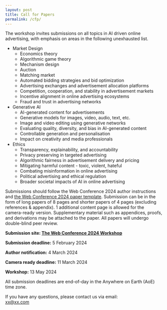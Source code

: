 ```yaml
---
layout: post
title: Call for Papers
permalink: /cfp/
---
```


<!-- The Workshop will be held in person on Monday, 13 May 2024, in Singapore, as a part of the [The Web Conference 2024](https://www2024.thewebconf.org/). -->

<!-- and for **the camera ready submission**, which has the correct notice at the first page of your paper. Please use the option `\usepackage[final]{xx}` in your main text file. Please **upload your camera ready version via making a revision at OpenReview**.  -->

The workshop invites submissions on all topics in AI driven online advertising, with emphasis on areas in the following unexhausted list. 

- Market Design
    - Economics theory
    - Algorithmic game theory
    - Mechanism design
    - Auction
    - Matching market
    - Automated bidding strategies and bid optimization
    - Advertising exchanges and advertisement allocation platforms
    - Competition, cooperation, and stability in advertisement markets
    - Incentive alignment in online advertising ecosystems
    - Fraud and trust in advertising networks
- Generative AI
    - AI-generated content for advertisements
    - Generative models for images, video, audio, text, etc.
    - Image and video editing using generative networks
    - Evaluating quality, diversity, and bias in AI-generated content
    - Controllable generation and personalisation
    - Impact on creativity and media professionals
- Ethics
    - Transparency, explainability, and accountability
    - Privacy preserving in targeted advertising
    - Algorithmic fairness in advertisement delivery and pricing
    - Mitigating harmful content - toxic, violent, hateful
    - Combating misinformation in online advertising
    - Political advertising and ethical regulation
    - Broader societal impacts of AI in online advertising



Submissions should follow the Web Conference 2024 author instructions and [the Web Conference 2024 paper template](https://www.acm.org/publications/proceedings-template). 
Submission can be in the form of long papers of 8 pages and shorter papers of 4 pages (excluding references & appendix). 1 additional content page is allowed for the camera-ready version. Supplementary material such as appendices, proofs, and derivations may be attached to the paper. All papers will undergo double-blind peer review. 
<!-- ~~8~~ 9 pages (excluding references and supplementary materials).  -->
<!--**6 presented by oral talks.** -->
<!--**We will select xx papers for short spotlight presentations and 2 papers for the outstanding paper.**-->
<!-- by [contacting the workshop committee](mailto:xx@xx.com). -->
<!-- We sincerely appreciate the sponsorship from xx on our workshop. -->

**Submission site: [The Web Conference 2024 Workshop](https://openreview.net/group?id=ACM.org/TheWebConf/2024/Conference)** <br>

**Submission deadline:** 5 February 2024 <br>

**Author notification:** 4 March 2024

**Camera ready deadline:** 11 March 2024

**Workshop:** 13 May 2024<br>

All submission deadlines are end-of-day in the Anywhere on Earth (AoE) time zone.

If you have any questions, please contact us via email:<br>
[xx@xx.com](mailto:xx@xx.com)

<!-- ### Sponsorship
*WWW 2024 xx Workshop is generously sponsored by xx.*
<img src="https://github.com/xx/xx.github.io/blob/master/images/xx.png?raw=true" alt="xx sponsorship" width="250" height="85"> -->
